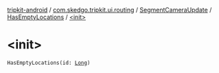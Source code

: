 [tripkit-android](../../../index.md) / [com.skedgo.tripkit.ui.routing](../../index.md) / [SegmentCameraUpdate](../index.md) / [HasEmptyLocations](index.md) / [&lt;init&gt;](./-init-.md)

# &lt;init&gt;

`HasEmptyLocations(id: `[`Long`](https://kotlinlang.org/api/latest/jvm/stdlib/kotlin/-long/index.html)`)`